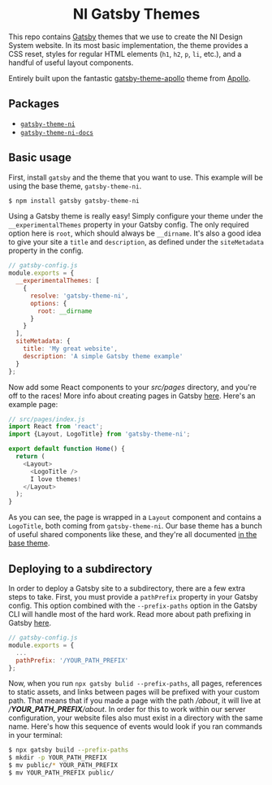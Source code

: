 <div align="center">
<!--   <img height="80" src="https://i.imgur.com/RcWoDL4.png"> -->
  <h1 align="center">NI Gatsby Themes</h1>
</div>

This repo contains [Gatsby](https://gatsbyjs.org) themes that we use to create the NI Design System website. In its most basic implementation, the theme provides a CSS reset, styles for regular HTML elements (`h1`, `h2`, `p`, `li`, etc.), and a handful of useful layout components.

Entirely built upon the fantastic [gatsby-theme-apollo](https://github.com/apollographql/gatsby-theme-apollo) theme from [Apollo](https://www.apollographql.com).

## Packages

- [`gatsby-theme-ni`](./packages/gatsby-theme-ni)
- [`gatsby-theme-ni-docs`](./packages/gatsby-theme-ni-docs)

## Basic usage

First, install `gatsby` and the theme that you want to use. This example will be using the base theme, `gatsby-theme-ni`.

```bash
$ npm install gatsby gatsby-theme-ni
```

Using a Gatsby theme is really easy! Simply configure your theme under the `__experimentalThemes` property in your Gatsby config. The only required option here is `root`, which should always be `__dirname`. It's also a good idea to give your site a `title` and `description`, as defined under the `siteMetadata` property in the config.

```js
// gatsby-config.js
module.exports = {
  __experimentalThemes: [
    {
      resolve: 'gatsby-theme-ni',
      options: {
        root: __dirname
      }
    }
  ],
  siteMetadata: {
    title: 'My great website',
    description: 'A simple Gatsby theme example'
  }
};
```

Now add some React components to your _src/pages_ directory, and you're off to the races! More info about creating pages in Gatsby [here](https://www.gatsbyjs.org/docs/creating-and-modifying-pages/). Here's an example page:

```js
// src/pages/index.js
import React from 'react';
import {Layout, LogoTitle} from 'gatsby-theme-ni';

export default function Home() {
  return (
    <Layout>
      <LogoTitle />
      I love themes!
    </Layout>
  );
}
```

As you can see, the page is wrapped in a `Layout` component and contains a `LogoTitle`, both coming from `gatsby-theme-ni`. Our base theme has a bunch of useful shared components like these, and they're all documented [in the base theme](./packages/gatsby-theme-ni).

## Deploying to a subdirectory

In order to deploy a Gatsby site to a subdirectory, there are a few extra steps to take. First, you must provide a `pathPrefix` property in your Gatsby config. This option combined with the `--prefix-paths` option in the Gatsby CLI will handle most of the hard work. Read more about path prefixing in Gatsby [here](https://www.gatsbyjs.org/docs/path-prefix/).

```js
// gatsby-config.js
module.exports = {
  ...
  pathPrefix: '/YOUR_PATH_PREFIX'
};
```

Now, when you run `npx gatsby bulid --prefix-paths`, all pages, references to static assets, and links between pages will be prefixed with your custom path. That means that if you made a page with the path _/about_, it will live at _/**YOUR_PATH_PREFIX**/about_. In order for this to work within our server configuration, your website files also must exist in a directory with the same name. Here's how this sequence of events would look if you ran commands in your terminal:

```bash
$ npx gatsby build --prefix-paths
$ mkdir -p YOUR_PATH_PREFIX
$ mv public/* YOUR_PATH_PREFIX
$ mv YOUR_PATH_PREFIX public/
```
